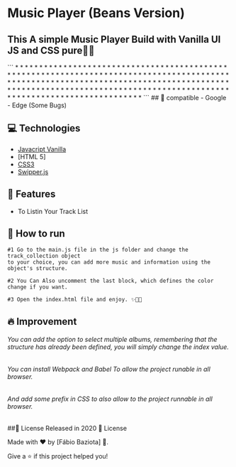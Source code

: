 <h1 align="left"> Music Player (Beans Version) </h1>
<h2 align="left">This A simple Music Player Build with Vanilla UI JS and CSS pure👨‍💻</h2>
```
    * * * * * *          * * * * * *  *     * * * * * * *    * * * * *         *  * *         *   *  *
    *           *        *            *     *           *    *         *       *    *      *           *   
    *            *       *      *  *  *     *   * * *   *    *          *      *    *     *      * *    *  
    *            *       *      *           *   *   *   *    *           *     *    *     *     *    * * *     
    *           *        *      *  *  *     *   * * *   *    *     * *    *    *    *       *      *       
    *         *          *            *     *           *    *     *  *    *   *    *          *     *    
    *           *        *      *  *  *     *   * * *   *    *     *   *    *  *    *            *    *
    *            *       *      *           *   *   *   *    *     *    *    * *    *       * *    *    * 
    *            *       *      *  *  *     *   *   *   *    *     *     *          *      *    *      *
    *           *        *            *     *   *   *   *    *     *      *         *        *        *
    * * * * * *          * * * * * *  *     * * *   * * *    * * * *       * * * *  *           *  *
```
## 🤞 compatible 
- Google
- Edge (Some Bugs)

## 💻 Technologies

- [Javacript Vanilla](https://www.w3schools.com/js/)
- [HTML 5]
- [CSS3](https://www.w3schools.com/css/)
- [Swipper.js](https://swiperjs.com/)
## 🚀 Features
- To Listin Your Track List
## 👷 How to run
```
#1 Go to the main.js file in the js folder and change the track_collection object 
to your choice, you can add more music and information using the object's structure.

#2 You Can Also uncomment the last block, which defines the color change if you want.

#3 Open the index.html file and enjoy. ✨🎉😍
```
## 🔥 Improvement
###### You can add the option to select multiple albums, remembering that the structure has already been defined, you will simply change the index value.
###### You can install Webpack and Babel To allow the project runable in all browser.
###### And add some prefix in CSS to also allow to the project runnable in all browser.

##📕 License
Released in 2020 📕 License

Made with ❤ by [Fábio Baziota] 🚀.

Give a ⭐️ if this project helped you!

